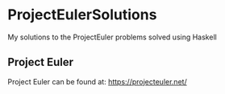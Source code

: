 # ProjectEulerSolutions
My solutions to the ProjectEuler problems solved using Haskell

## Project Euler
Project Euler can be found at:
https://projecteuler.net/

